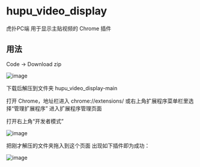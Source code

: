 # hupu_video_display
虎扑PC端 用于显示主贴视频的 Chrome 插件

## 用法
Code -> Download zip

![image](https://user-images.githubusercontent.com/15682227/137614158-3c405675-d350-47af-9159-7b2d30eb659f.png)

下载后解压到文件夹 hupu_video_display-main

打开 Chrome，地址栏进入 chrome://extensions/ 
或右上角扩展程序菜单栏里选择“管理扩展程序”
进入扩展程序管理页面

打开右上角“开发者模式”

![image](https://user-images.githubusercontent.com/15682227/137614262-7dd23c63-72bd-4fc9-91a4-1b0f32f3e04c.png)

把刚才解压的文件夹拖入到这个页面
出现如下插件即为成功：

![image](https://user-images.githubusercontent.com/15682227/137614281-98990a04-f3d3-40a0-90d6-8e38f3b0b65c.png)
